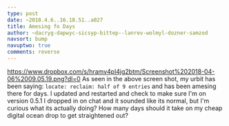 ```yaml
---
type: post
date: ~2018.4.6..16.18.51..a027
title: Amesing fo Days
author: ~dacryg-dapwyc-sicsyp-bittep--lanrev-wolmyl-dozner-samzod
navsort: bump
navuptwo: true
comments: reverse
---
```


https://www.dropbox.com/s/hramv4pl4jg2btm/Screenshot%202018-04-06%2009.05.19.png?dl=0
As seen in the above screen shot, my urbit has been saying:
`locate: reclaim: half of 9 entries`
and has been amesing there for days. 
I updated and restarted and check to make sure I'm on version 0.5.1
I dropped in on chat and it sounded like its normal, but I'm curious what its actually doing? How many days should it take on my cheap digital ocean drop to get straightened out?